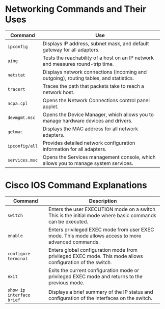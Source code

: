 # Networking Commands and Their Uses

| Command        | Use                                                                                 |
|----------------|--------------------------------------------------------------------------------------|
| `ipconfig`     | Displays IP address, subnet mask, and default gateway for all adapters.             |
| `ping`         | Tests the reachability of a host on an IP network and measures round-trip time.      |
| `netstat`      | Displays network connections (incoming and outgoing), routing tables, and statistics.|
| `tracert`      | Traces the path that packets take to reach a network host.                          |
| `ncpa.cpl`     | Opens the Network Connections control panel applet.                                 |
| `devmgmt.msc`  | Opens the Device Manager, which allows you to manage hardware devices and drivers.  |
| `getmac`       | Displays the MAC address for all network adapters.                                  |
| `ipconfig/all` | Provides detailed network configuration information for all adapters.               |
| `services.msc` | Opens the Services management console, which allows you to manage system services.  |

# Cisco IOS Command Explanations
| Command                       | Description                                                                              |
|-------------------------------|------------------------------------------------------------------------------------------|
| `switch`                      | Enters the user EXECUTION mode on a switch. This is the initial mode where basic commands can be executed. |
| `enable`                      | Enters privileged EXEC mode from user EXEC mode. This mode allows access to more advanced commands.  |
| `configure terminal`          | Enters global configuration mode from privileged EXEC mode. This mode allows configuration of the switch. |
| `exit`                        | Exits the current configuration mode or privileged EXEC mode and returns to the previous mode.         |
| `show ip interface brief`     | Displays a brief summary of the IP status and configuration of the interfaces on the switch.           |
